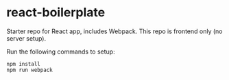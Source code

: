 # react-boilerplate
Starter repo for React app, includes Webpack. This repo is frontend only (no server setup).

Run the following commands to setup:
```
npm install
npm run webpack
```
